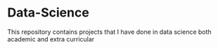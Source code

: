 # Data-Science
This repository contains projects that I have done in data science both academic and extra curricular
